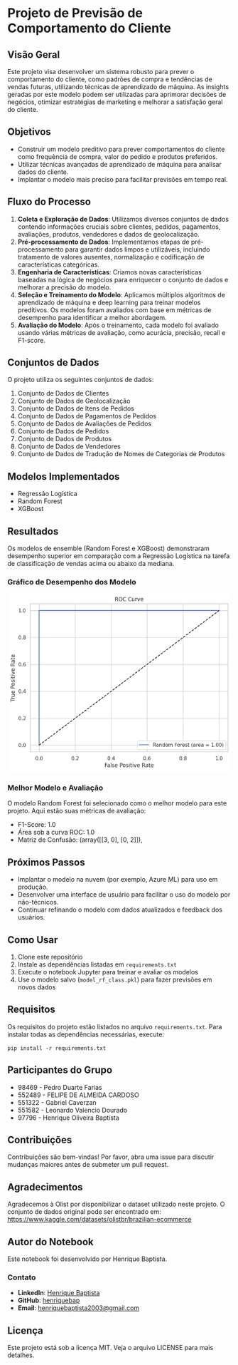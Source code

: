 
# Projeto de Previsão de Comportamento do Cliente

## Visão Geral

Este projeto visa desenvolver um sistema robusto para prever o comportamento do cliente, como padrões de compra e tendências de vendas futuras, utilizando técnicas de aprendizado de máquina. As insights geradas por este modelo podem ser utilizadas para aprimorar decisões de negócios, otimizar estratégias de marketing e melhorar a satisfação geral do cliente.

## Objetivos

- Construir um modelo preditivo para prever comportamentos do cliente como frequência de compra, valor do pedido e produtos preferidos.
- Utilizar técnicas avançadas de aprendizado de máquina para analisar dados do cliente.
- Implantar o modelo mais preciso para facilitar previsões em tempo real.

## Fluxo do Processo

1. **Coleta e Exploração de Dados**: Utilizamos diversos conjuntos de dados contendo informações cruciais sobre clientes, pedidos, pagamentos, avaliações, produtos, vendedores e dados de geolocalização.
2. **Pré-processamento de Dados**: Implementamos etapas de pré-processamento para garantir dados limpos e utilizáveis, incluindo tratamento de valores ausentes, normalização e codificação de características categóricas.
3. **Engenharia de Características**: Criamos novas características baseadas na lógica de negócios para enriquecer o conjunto de dados e melhorar a precisão do modelo.
4. **Seleção e Treinamento do Modelo**: Aplicamos múltiplos algoritmos de aprendizado de máquina e deep learning para treinar modelos preditivos. Os modelos foram avaliados com base em métricas de desempenho para identificar a melhor abordagem.
5. **Avaliação do Modelo**: Após o treinamento, cada modelo foi avaliado usando várias métricas de avaliação, como acurácia, precisão, recall e F1-score.

## Conjuntos de Dados

O projeto utiliza os seguintes conjuntos de dados:

1. Conjunto de Dados de Clientes
2. Conjunto de Dados de Geolocalização
3. Conjunto de Dados de Itens de Pedidos
4. Conjunto de Dados de Pagamentos de Pedidos
5. Conjunto de Dados de Avaliações de Pedidos
6. Conjunto de Dados de Pedidos
7. Conjunto de Dados de Produtos
8. Conjunto de Dados de Vendedores
9. Conjunto de Dados de Tradução de Nomes de Categorias de Produtos

## Modelos Implementados

- Regressão Logística
- Random Forest
- XGBoost

## Resultados

Os modelos de ensemble (Random Forest e XGBoost) demonstraram desempenho superior em comparação com a Regressão Logística na tarefa de classificação de vendas acima ou abaixo da mediana.

### Gráfico de Desempenho dos Modelo

![RandomForestROC](https://github.com/henriquebap/CustomerForecast_ML_EDA_Predict/blob/main/images/RandomForestROC.png)

### Melhor Modelo e Avaliação

O modelo Random Forest foi selecionado como o melhor modelo para este projeto. Aqui estão suas métricas de avaliação:

- F1-Score: 1.0
- Área sob a curva ROC: 1.0
- Matriz de Confusão: (array([[3, 0],
  						[0, 2]]),

## Próximos Passos

- Implantar o modelo na nuvem (por exemplo, Azure ML) para uso em produção.
- Desenvolver uma interface de usuário para facilitar o uso do modelo por não-técnicos.
- Continuar refinando o modelo com dados atualizados e feedback dos usuários.

## Como Usar

1. Clone este repositório
2. Instale as dependências listadas em `requirements.txt`
3. Execute o notebook Jupyter para treinar e avaliar os modelos
4. Use o modelo salvo (`model_rf_class.pkl`) para fazer previsões em novos dados

## Requisitos

Os requisitos do projeto estão listados no arquivo `requirements.txt`. Para instalar todas as dependências necessárias, execute:

```
pip install -r requirements.txt
```

## Participantes do Grupo

- 98469 - Pedro Duarte Farias
- 552489 - FELIPE DE ALMEIDA CARDOSO
- 551322 - Gabriel Caverzan
- 551582 - Leonardo Valencio Dourado
- 97796 - Henrique Oliveira Baptista

## Contribuições

Contribuições são bem-vindas! Por favor, abra uma issue para discutir mudanças maiores antes de submeter um pull request.

## Agradecimentos

Agradecemos à Olist por disponibilizar o dataset utilizado neste projeto. O conjunto de dados original pode ser encontrado em:
https://www.kaggle.com/datasets/olistbr/brazilian-ecommerce

## Autor do Notebook

Este notebook foi desenvolvido por Henrique Baptista.

### Contato

- **LinkedIn**: [Henrique Baptista](https://www.linkedin.com/in/henrique-baptista777/)
- **GitHub**: [henriquebap](https://github.com/henriquebap)
- **Email**: [henriquebaptista2003@gmail.com](mailto:henriquebaptista2003@gmail.com)

## Licença

Este projeto está sob a licença MIT. Veja o arquivo LICENSE para mais detalhes.
